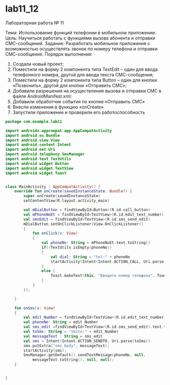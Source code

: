 # lab11_12
Лабораторная работа № 11

Тема: Использование функций телефонии в мобильном приложении.
Цель: Научиться работать с функциями вызова абонента и отправки
СМС-сообщений.
Задание: Разработать мобильное приложение с возможностью
осуществлять звонок по номеру телефона и отправки СМС-сообщения.
Порядок выполнения:

1. Создали новый проект;
2. Поместили на форму 2 компонента типа TextEdit – один для ввода
телефонного номера, другой для ввода текста СМС-сообщения;
3. Поместили на форму 2 компонента типа Button – один для кнопки
«Позвонить», другой для кнопки «Отправить СМС»;
4. Добавили разрешения на осуществления вызова и отправки СМС в
файле AndroidManifest.xml:
5. Добавили обработчик события по кнопке «Отправить СМС»
6. Внесли изменения в функцию «onCreate»
7. Запустили приложение и проверили его работоспособность


```Kotlin
package com.example.lab11

import androidx.appcompat.app.AppCompatActivity
import android.os.Bundle
import android.view.View
import android.content.Intent
import android.net.Uri
import android.telephony.SmsManager
import android.text.TextUtils
import android.widget.Button
import android.widget.TextView
import android.widget.Toast


class MainActivity : AppCompatActivity() {
    override fun onCreate(savedInstanceState: Bundle?) {
        super.onCreate(savedInstanceState)
        setContentView(R.layout.activity_main)

        val mDialButton = findViewById<Button>(R.id.call_button)
        val mPhoneNoEt = findViewById<TextView>(R.id.edit_text_number)
        val smsEdit = findViewById<TextView>(R.id.sms_send_edit)
        mDialButton.setOnClickListener(View.OnClickListener()
        {
            fun onClick(v: View)
            {
                val phoneNo: String = mPhoneNoEt.text.toString()
                if(!TextUtils.isEmpty(phoneNo))
                {
                    val dial: String = "tel:" + phoneNo
                    startActivity(Intent(Intent.ACTION_CALL, Uri.parse(dial)));
                }
                else {
                    Toast.makeText(this, "Введите номер телефона", Toast.LENGTH_SHORT).show()
                }
            }
        });

    }

    fun onSms(v: View)
    {
        val edit_Number = findViewById<TextView>(R.id.edit_text_number).text.toString()
        val phoneNo: String = edit_Number
        val sms_edit =findViewById<TextView>(R.id.sms_send_edit).text.toString()
        val toSms: String = "smsto:" + edit_Number
        val messageText : String = sms_edit
        val sms = Intent(Intent.ACTION_SENDTO, Uri.parse(toSms))
        sms.putExtra("sms_body", messageText);
        startActivity(sms);
        SmsManager.getDefault().sendTextMessage(phoneNo, null,
            messageText.toString(), null, null);
    }


}

```

